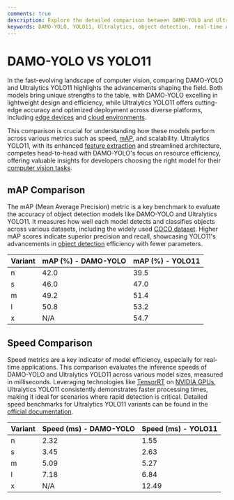 ```yaml
---
comments: true  
description: Explore the detailed comparison between DAMO-YOLO and Ultralytics YOLO11, highlighting their advancements in object detection, real-time AI performance, and edge AI capabilities. Understand how these models revolutionize computer vision for various applications.  
keywords: DAMO-YOLO, YOLO11, Ultralytics, object detection, real-time AI, edge AI, computer vision, YOLO models, AI performance, machine learning.
---
```




# DAMO-YOLO VS YOLO11

In the fast-evolving landscape of computer vision, comparing DAMO-YOLO and Ultralytics YOLO11 highlights the advancements shaping the field. Both models bring unique strengths to the table, with DAMO-YOLO excelling in lightweight design and efficiency, while Ultralytics YOLO11 offers cutting-edge accuracy and optimized deployment across diverse platforms, including [edge devices](https://docs.ultralytics.com/guides/model-deployment-options/) and [cloud environments](https://www.ultralytics.com/blog/ultralytics-yolo11-has-arrived-redefine-whats-possible-in-ai).

This comparison is crucial for understanding how these models perform across various metrics such as speed, [mAP](https://www.ultralytics.com/blog/measuring-ai-performance-to-weigh-the-impact-of-your-innovations), and scalability. Ultralytics YOLO11, with its enhanced [feature extraction](https://www.ultralytics.com/glossary/feature-extraction) and streamlined architecture, competes head-to-head with DAMO-YOLO's focus on resource efficiency, offering valuable insights for developers choosing the right model for their [computer vision tasks](https://docs.ultralytics.com/tasks/).




## mAP Comparison

The mAP (Mean Average Precision) metric is a key benchmark to evaluate the accuracy of object detection models like DAMO-YOLO and Ultralytics YOLO11. It measures how well each model detects and classifies objects across various datasets, including the widely used [COCO dataset](https://docs.ultralytics.com/datasets/detect/coco/). Higher mAP scores indicate superior precision and recall, showcasing YOLO11's advancements in [object detection](https://www.ultralytics.com/blog/object-detection-and-tracking-with-ultralytics-yolov8) efficiency with fewer parameters.


| Variant | mAP (%) - DAMO-YOLO | mAP (%) - YOLO11 |
|---------|--------------------|--------------------|
| n | 42.0 | 39.5 |
| s | 46.0 | 47.0 |
| m | 49.2 | 51.4 |
| l | 50.8 | 53.2 |
| x | N/A | 54.7 |



## Speed Comparison

Speed metrics are a key indicator of model efficiency, especially for real-time applications. This comparison evaluates the inference speeds of DAMO-YOLO and Ultralytics YOLO11 across various model sizes, measured in milliseconds. Leveraging technologies like [TensorRT](https://docs.ultralytics.com/integrations/tensorrt/) on [NVIDIA GPUs](https://docs.ultralytics.com/guides/triton-inference-server/), Ultralytics YOLO11 consistently demonstrates faster processing times, making it ideal for scenarios where rapid detection is critical. Detailed speed benchmarks for Ultralytics YOLO11 variants can be found in the [official documentation](https://docs.ultralytics.com/models/yolo11/).


| Variant | Speed (ms) - DAMO-YOLO | Speed (ms) - YOLO11 |
|---------|-----------------------|-----------------------|
| n | 2.32 | 1.55 |
| s | 3.45 | 2.63 |
| m | 5.09 | 5.27 |
| l | 7.18 | 6.84 |
| x | N/A | 12.49 |
